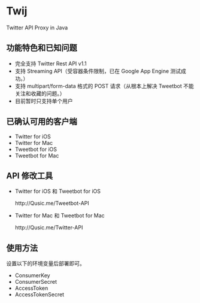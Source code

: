 Twij
====
Twitter API Proxy in Java

功能特色和已知问题
----

- 完全支持 Twitter Rest API v1.1
- 支持 Streaming API（受容器条件限制，已在 Google App Engine 测试成功。）
- 支持 multipart/form-data 格式的 POST 请求（从根本上解决 Tweetbot 不能关注和收藏的问题。）
- 目前暂时只支持单个用户

已确认可用的客户端
----

- Twitter for iOS
- Twitter for Mac
- Tweetbot for iOS
- Tweetbot for Mac

API 修改工具
----
 - Twitter for iOS 和 Tweetbot for iOS
   <p>http://Qusic.me/Tweetbot-API</p>
 - Twitter for Mac 和 Tweetbot for Mac
   <p>http://Qusic.me/Twitter-API</p>

使用方法
----

设置以下的环境变量后部署即可。

- ConsumerKey
- ConsumerSecret
- AccessToken
- AccessTokenSecret

